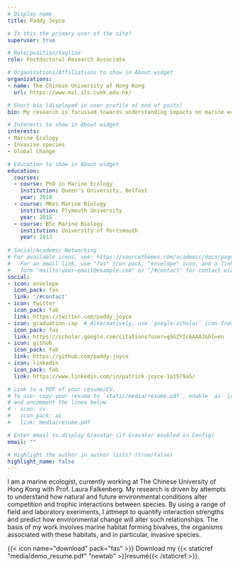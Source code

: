 ```yaml
---
# Display name
title: Paddy Joyce

# Is this the primary user of the site?
superuser: true

# Role/position/tagline
role: Postdoctoral Research Associate

# Organizations/Affiliations to show in About widget
organizations:
- name: The Chinese University of Hong Kong
  url: https://www.msl.sls.cuhk.edu.hk/

# Short bio (displayed in user profile at end of posts)
bio: My research is focussed towards understanding impacts on marine ecosystems from invasive species under global change scenarios

# Interests to show in About widget
interests:
- Marine Ecology
- Invasive species
- Global Change

# Education to show in About widget
education:
  courses:
  - course: PhD in Marine Ecology
    institution: Queen's University, Belfast
    year: 2019
  - course: MRes Marine Biology
    institution: Plymouth University
    year: 2015
  - course: BSc Marine Biology
    institution: University of Portsmouth
    year: 2013
    
# Social/Academic Networking
# For available icons, see: https://sourcethemes.com/academic/docs/page-builder/#icons
#   For an email link, use "fas" icon pack, "envelope" icon, and a link in the
#   form "mailto:your-email@example.com" or "/#contact" for contact widget.
social:
- icon: envelope
  icon_pack: fas
  link: '/#contact'
- icon: twitter
  icon_pack: fab
  link: https://twitter.com/paddy_joyce
- icon: graduation-cap  # Alternatively, use `google-scholar` icon from `ai` icon pack
  icon_pack: fas
  link: https://scholar.google.com/citations?user=qSGZYIcAAAAJ&hl=en
- icon: github
  icon_pack: fab
  link: https://github.com/paddy-joyce
- icon: linkedin
  icon_pack: fab
  link: https://www.linkedin.com/in/patrick-joyce-1a1579a5/

# Link to a PDF of your resume/CV.
# To use: copy your resume to `static/media/resume.pdf`, enable `ai` icons in `params.toml`, 
# and uncomment the lines below.
# - icon: cv
#   icon_pack: ai
#   link: media/resume.pdf

# Enter email to display Gravatar (if Gravatar enabled in Config)
email: ""

# Highlight the author in author lists? (true/false)
highlight_name: false
---
```


I am a marine ecologist, currently working at The Chinese University of Hong Kong with Prof. Laura Falkenberg. My research is driven by attempts to understand how natural and future environmental conditions alter competition and trophic interactions between species. By using a range of field and laboratory exeriments, I attmept to quantify interaction strengths and predict how environmental change will alter such relationships. The basis of my work involves marine habitat forming bivalves, the organisms associated with these habitats, and in particular,  invasive species. 


{{< icon name="download" pack="fas" >}} Download my {{< staticref "media/demo_resume.pdf" "newtab" >}}resumé{{< /staticref >}}.
